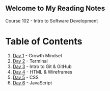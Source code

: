 ## Welcome to My Reading Notes
Course 102 - Intro to Software Development

# Table of Contents
1. [Day 1](Day1.md) - Growth Mindset
2. [Day 2](Day2.md) - Terminal
3. [Day 3](Day3.md) - Intro to Git & GitHub
4. [Day 4](Day4.md) - HTML & Wireframes
5. [Day 5](Day5.md) - CSS
6. [Day 6](Day6.md) - JavaScript



